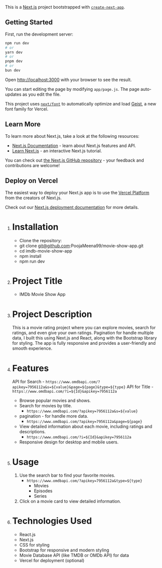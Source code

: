 This is a [Next.js](https://nextjs.org) project bootstrapped with [`create-next-app`](https://nextjs.org/docs/app/api-reference/cli/create-next-app).

## Getting Started

First, run the development server:

```bash
npm run dev
# or
yarn dev
# or
pnpm dev
# or
bun dev
```

Open [http://localhost:3000](http://localhost:3000) with your browser to see the result.

You can start editing the page by modifying `app/page.js`. The page auto-updates as you edit the file.

This project uses [`next/font`](https://nextjs.org/docs/app/building-your-application/optimizing/fonts) to automatically optimize and load [Geist](https://vercel.com/font), a new font family for Vercel.

## Learn More

To learn more about Next.js, take a look at the following resources:

- [Next.js Documentation](https://nextjs.org/docs) - learn about Next.js features and API.
- [Learn Next.js](https://nextjs.org/learn) - an interactive Next.js tutorial.

You can check out [the Next.js GitHub repository](https://github.com/vercel/next.js) - your feedback and contributions are welcome!

## Deploy on Vercel

The easiest way to deploy your Next.js app is to use the [Vercel Platform](https://vercel.com/new?utm_medium=default-template&filter=next.js&utm_source=create-next-app&utm_campaign=create-next-app-readme) from the creators of Next.js.

Check out our [Next.js deployment documentation](https://nextjs.org/docs/app/building-your-application/deploying) for more details.







1. # Installation  
    - Clone the repository:  
    - git clone git@github.com:PoojaMeena99/movie-show-app.git 
    - cd imdb-movie-show-app  
    - npm install 
    - npm run dev 

2.  # Project Title 
    - IMDb Movie Show App  

3. # Project Description 
    This is a movie rating project where you can explore movies, search for ratings, and even give your own ratings. Pagination for handle multiple data, I built this using Next.js and React, along with the Bootstrap library for styling. The app is fully responsive and provides a user-friendly and smooth experience.

4. # Features 
    API for Search -
     `https://www.omdbapi.com/?apikey=7956112a&s=${value}&page=${page}&type=${type}` 
    API for Title -
     `https://www.omdbapi.com/?i=${Id}&apikey=7956112a`
    - Browse popular movies and shows.  
    - Search for movies by title.  
        - `https://www.omdbapi.com/?apikey=7956112a&s=${value}`
    - pagination - for handle more data.
        - `https://www.omdbapi.com/?apikey=7956112a&page=${page}`
    - View detailed information about each movie, including ratings and descriptions.  
        - `https://www.omdbapi.com/?i=${Id}&apikey=7956112a`
    - Responsive design for desktop and mobile users.  

5. # Usage  
    1. Use the search bar to find your favorite movies.  
        - `https://www.omdbapi.com/?apikey=7956112a&type=${type}`
            - Movies  
            - Episodes  
            - Series  
    3. Click on a movie card to view detailed information.   

6. # Technologies Used  
    - React.js 
    - Next.js 
    - CSS for styling   
    - Bootstrap for responsive and modern styling
    - Movie Database API (like TMDB or OMDb API) for data  
    - Vercel for deployment (optional)  


